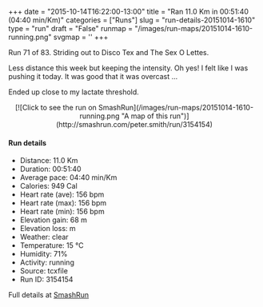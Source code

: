 +++
date = "2015-10-14T16:22:00-13:00"
title = "Ran 11.0 Km in 00:51:40 (04:40 min/Km)"
categories = ["Runs"]
slug = "run-details-20151014-1610"
type = "run"
draft = "False"
runmap = "/images/run-maps/20151014-1610-running.png"
svgmap = '<polyline points="0 56, 1 60, 2 60, 2 59, 7 55, 11 51, 18 48, 24 50, 29 44, 40 45, 41 45, 42 45, 44 46, 47 47, 55 54, 58 55, 61 56, 62 56, 70 56, 73 55, 78 53, 82 51, 89 52, 92 54, 97 51, 100 48, 98 44, 97 40, 97 44, 100 48, 97 52, 93 53, 83 51, 79 53, 71 55, 62 56, 55 54, 45 46, 32 45, 27 45, 26 46, 23 49, 18 47, 15 48, 9 51, 8 51, 9 52, 7 54">'
+++

Run 71 of 83. Striding out to Disco Tex and The Sex O Lettes. 

Less distance this week but keeping the intensity. Oh yes! I felt like I was pushing it today. It was good that it was overcast ...

Ended up close to my lactate threshold. 




<!--more-->

<center>
[![Click to see the run on SmashRun](/images/run-maps/20151014-1610-running.png "A map of this run")](http://smashrun.com/peter.smith/run/3154154)
</center>

#### Run details

* Distance: 11.0 Km
* Duration: 00:51:40
* Average pace: 04:40 min/Km
* Calories: 949 Cal
* Heart rate (ave): 156 bpm
* Heart rate (max): 156 bpm
* Heart rate (min): 156 bpm
* Elevation gain: 68 m
* Elevation loss:  m
* Weather: clear
* Temperature: 15 &deg;C
* Humidity: 71%
* Activity: running
* Source: tcxfile
* Run ID: 3154154

Full details at [SmashRun](http://smashrun.com/peter.smith/run/3154154)